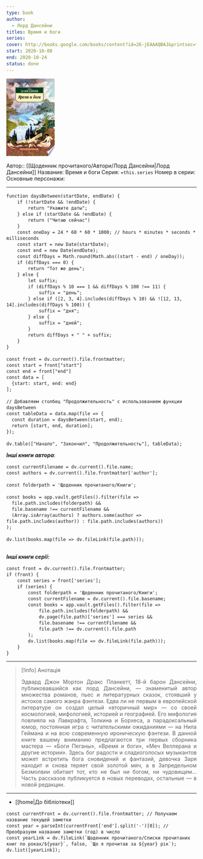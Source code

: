 ```yaml
---
type: book
author:
  - Лорд Дансейни
titles: Время и боги
series:
cover: http://books.google.com/books/content?id=26-jEAAAQBAJ&printsec=frontcover&img=1&zoom=1&edge=curl&source=gbs_api
start: 2020-10-08
end: 2020-10-24
status: done
---
```

![cover|150](media/cover!150-235.jpg)

Автор:: [[Щоденник прочитаного/Автори/Лорд Дансейни|Лорд Дансейни]]
Название: Время и боги
Серия:  `=this.series`
Номер в серии:
Основные персонажи:

---
```dataviewjs
function daysBetween(startDate, endDate) {
	if (!startDate && !endDate) { 
		return "Укажите даты"; 
	} else if (startDate && !endDate) {
		return ("Читаю сейчас")
	}
	const oneDay = 24 * 60 * 60 * 1000; // hours * minutes * seconds * milliseconds
	const start = new Date(startDate);
	const end = new Date(endDate);
	const diffDays = Math.round(Math.abs((start - end) / oneDay));
	if (diffDays === 0) {
		return "Тот же день";   
	} else {
		let suffix;     
	    if (diffDays % 10 === 1 && diffDays % 100 !== 11) {
		    suffix = "день";     
	    } else if ([2, 3, 4].includes(diffDays % 10) && ![12, 13, 14].includes(diffDays % 100)) {
			suffix = "дня";     
		} else {       
			suffix = "дней";     
		}          
		return diffDays + " " + suffix;   
	} 
}  

const front = dv.current().file.frontmatter;
const start = front["start"]
const end = front["end"]
const data = [
  {start: start, end: end}
];

// Добавляем столбец "Продолжительность" с использованием функции daysBetween
const tableData = data.map(file => {
  const duration = daysBetween(start, end);
  return [start, end, duration];
});

dv.table(["Начало", "Закончил", "Продолжительность"], tableData);
```
***Інші книги автора***:
```dataviewjs
const currentFilename = dv.current().file.name;
const authors = dv.current().file.frontmatter['author'];

const folderpath = 'Щоденник прочитаного/Книги';

const books = app.vault.getFiles().filter(file =>
  file.path.includes(folderpath) &&
  file.basename !== currentFilename &&
  (Array.isArray(authors) ? authors.some(author => file.path.includes(author)) : file.path.includes(authors))
);

dv.list(books.map(file => dv.fileLink(file.path)));


```
***Інші книги серії:***
```dataviewjs
const front = dv.current().file.frontmatter;
if (front) {
	const series = front['series'];
	if (series) {
		const folderpath = 'Щоденник прочитаного/Книги';
		const currentFilename = dv.current().file.basename;
		const books = app.vault.getFiles().filter(file =>  
			file.path.includes(folderpath) && 
			dv.page(file.path)['series'] === series && 
			file.basename !== currentFilename &&
			file.path !== dv.current().file.path 
		);
		dv.list(books.map(file => dv.fileLink(file.path)));
	}
}

```

---
>[!info] Анотація
><p align="justify">Эдвард Джон Мортон Дракс Планкетт, 18-й барон Дансейни, публиковавшийся как лорд Дансейни, — знаменитый автор множества романов, пьес и литературных сказок, стоявший у истоков самого жанра фэнтези. Едва ли не первым в европейской литературе он создал целый «вторичный мир» — со своей космологией, мифологией, историей и географией. Его мифология повлияла на Лавкрафта, Толкина и Борхеса, а парадоксальный юмор, постоянная игра с читательскими ожиданиями — на Нила Геймана и на всю современную ироническую фэнтези. В данной книге вашему вниманию предлагаются три первых сборника мастера — «Боги Пеганы», «Время и боги», «Меч Веллерана и другие истории». Здесь бог радости и сладкоголосых музыкантов может встретить бога сновидений и фантазий, девочка Заря находит и снова теряет свой золотой мяч, а в Запредельном Безмолвии обитает тот, кто не был ни богом, ни чудовищем... Часть рассказов публикуется в новых переводах, остальные — в новой редакции.</p>

___
- [[home|До бібліотеки]]
```dataviewjs
const currentFront = dv.current().file.frontmatter; // Получаем название текущей заметки
const year = parseInt(currentFront['end'].split('-')[0]); // Преобразуем название заметки (год) в число
const yearLink = dv.fileLink(`Щоденник прочитаного/Списки прочитаних книг по роках/${year}`, false, `Що я прочитав за ${year} рік`);
dv.list([yearLink]);
```